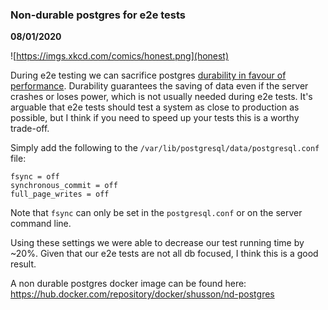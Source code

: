 ### Non-durable postgres for e2e tests

__08/01/2020__

![https://imgs.xkcd.com/comics/honest.png](honest)

During e2e testing we can sacrifice postgres [durability in favour of performance](https://www.postgresql.org/docs/12/non-durability.html).
Durability guarantees the saving of data even if the server crashes or loses power,
which is not usually needed during e2e tests. It's arguable that e2e tests should test a system
as close to production as possible, but I think if you need to speed up your tests this is a worthy trade-off.

Simply add the following to the `/var/lib/postgresql/data/postgresql.conf` file:

```text
fsync = off
synchronous_commit = off
full_page_writes = off
```

Note that `fsync` can only be set in the `postgresql.conf` or on the server command line.

Using these settings we were able to decrease our test running time by ~20%.
Given that our e2e tests are not all db focused, I think this is a good result.

A non durable postgres docker image can be found here: https://hub.docker.com/repository/docker/shusson/nd-postgres
